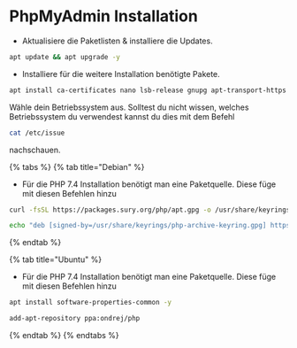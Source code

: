 # PhpMyAdmin Installation

* Aktualisiere die Paketlisten & installiere die Updates.

```bash
apt update && apt upgrade -y
```

* Installiere für die weitere Installation benötigte Pakete.

```bash
apt install ca-certificates nano lsb-release gnupg apt-transport-https curl unzip -y
```

Wähle dein Betriebssystem aus.
Solltest du nicht wissen, welches Betriebssystem du verwendest kannst du dies mit dem Befehl 
```bash
cat /etc/issue
```
nachschauen.

{% tabs %}
{% tab title="Debian" %}
* Für die PHP 7.4 Installation benötigt man eine Paketquelle. Diese füge mit diesen Befehlen hinzu

```bash
curl -fsSL https://packages.sury.org/php/apt.gpg -o /usr/share/keyrings/php-archive-keyring.gpg
```

```bash
echo "deb [signed-by=/usr/share/keyrings/php-archive-keyring.gpg] https://packages.sury.org/php/ $(lsb_release -sc) main" > /etc/apt/sources.list.d/php.list
```
{% endtab %}

{% tab title="Ubuntu" %}
* Für die PHP 7.4 Installation benötigt man eine Paketquelle. Diese füge mit diesen Befehlen hinzu

```bash
apt install software-properties-common -y
```

```bash
add-apt-repository ppa:ondrej/php
```
{% endtab %}
{% endtabs %}
